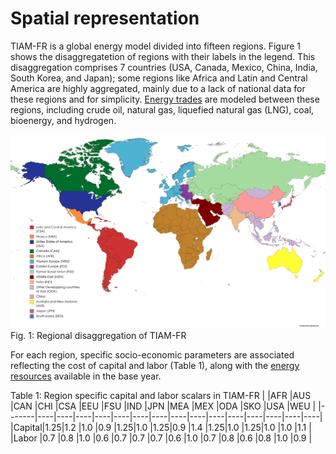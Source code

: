 # Spatial representation

TIAM-FR is a global energy model divided into fifteen regions. Figure 1 shows the disaggregatetion of regions with their labels in the legend. This disaggregation comprises 7 countries (USA, Canada, Mexico, China, India, South Korea, and Japan); some regions like Africa and Latin and Central America are highly aggregated, mainly due to a lack of national data for these regions and for simplicity. [Energy trades](../trades/index.md) are modeled between these regions, including crude oil, natural gas, liquefied natural gas (LNG), coal, bioenergy, and hydrogen. 

![TIAM-regions](mapchart.png)
Fig. 1: Regional disaggregation of TIAM-FR

For each region, specific socio-economic parameters are associated reflecting the cost of capital and labor (Table 1), along with the [energy resources](../sectoral-coverage/index.md) available in the base year.

Table 1: Region specific capital and labor scalars in TIAM-FR
|       |AFR |AUS |CAN |CHI |CSA |EEU |FSU |IND |JPN |MEA |MEX |ODA |SKO |USA |WEU |
|-------|----|----|----|----|----|----|----|----|----|----|----|----|----|----|----|
|Capital|1.25|1.2 |1.0 |0.9 |1.25|1.0 |1.25|0.9 |1.4 |1.25|1.0 |1.25|1.0 |1.0 |1.1 |
|Labor  |0.7 |0.8 |1.0 |0.6 |0.7 |0.7 |0.7 |0.6 |1.0 |0.7 |0.8 |0.6 |0.8 |1.0 |0.9 |


